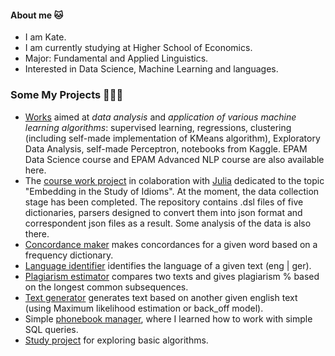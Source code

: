 #### About me 🐱
- I am Kate.
- I am currently studying at Higher School of Economics.
- Major: Fundamental and Applied Linguistics.
- Interested in Data Science, Machine Learning and languages.

### Some My Projects 👩🏻‍💻
- [Works](https://github.com/katearb/ipynb-projects) aimed at *data analysis* and *application of various machine learning algorithms*: supervised learning, regressions, clustering (including self-made implementation of KMeans algorithm), Exploratory Data Analysis, self-made Perceptron, notebooks from Kaggle. EPAM Data Science course and EPAM Advanced NLP course are also available here.
- The [course work project](https://github.com/katearb/idioms/tree/master) in colaboration with [Julia](https://github.com/juliakarabasova) dedicated to the topic "Embedding in the Study of Idioms". At the moment, the data collection stage has been completed. The repository contains .dsl files of five dictionaries, parsers designed to convert them into json format and correspondent json files as a result. Some analysis of the data is also there. 
- [Concordance maker](https://github.com/katearb/language_processing/tree/main/concordance_maker) makes concordances for a given word based on a frequency dictionary.
- [Language identifier](https://github.com/katearb/language_processing/tree/main/language_identifier) identifies the language of a given text (eng | ger).
- [Plagiarism estimator](https://github.com/katearb/language_processing/tree/main/plagiarism_estimator) compares two texts and gives plagiarism % based on the longest common subsequences.
- [Text generator](https://github.com/katearb/language_processing/tree/main/text_generator) generates text based on another given english text (using Maximum likelihood estimation or back_off model).
- Simple [phonebook manager](https://github.com/katearb/phonebook), where I learned how to work with simple SQL queries.
- [Study project](https://github.com/katearb/algorithms-python) for exploring basic algorithms.
